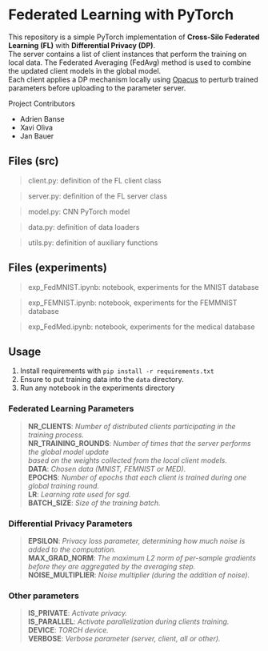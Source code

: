 # Federated Learning with PyTorch

This repository is a simple PyTorch implementation of **Cross-Silo Federated Learning (FL)** with **Differential Privacy (DP)**.  
The server contains a list of client instances that perform the training on local data. The Federated Averaging (FedAvg)
method is used to combine the updated client models in the global model.  
Each client applies a DP mechanism locally using [Opacus](https://opacus.ai/) to perturb trained parameters before uploading to the parameter server.  

Project Contributors
- Adrien Banse
- Xavi Oliva
- Jan Bauer

## Files (src)

> client.py: definition of the FL client class

> server.py: definition of the FL server class

> model.py: CNN PyTorch model

> data.py: definition of data loaders

> utils.py: definition of auxiliary functions

## Files (experiments)

> exp_FedMNIST.ipynb: notebook, experiments for the MNIST database

> exp_FEMNIST.ipynb: notebook, experiments for the FEMMNIST database

> exp_FedMed.ipynb: notebook, experiments for the medical database

## Usage
1. Install requirements with ```pip install -r requirements.txt```
2. Ensure to put training data into the ```data``` directory.
3. Run any notebook in the experiments directory

### Federated Learning Parameters

> **NR_CLIENTS**:
*Number of distributed clients participating in the training process.*<br/>
> **NR_TRAINING_ROUNDS**:
*Number of times that the server performs the global model update<br/> 
based on the weights collected from the local client models.*<br/>
> **DATA**:
*Chosen data (MNIST, FEMNIST or MED).*<br/>
> **EPOCHS**:
*Number of epochs that each client is trained during one global training round.*<br/>
> **LR**:
*Learning rate used for sgd.*<br/>
> **BATCH_SIZE**:
*Size of the training batch.*<br/>

### Differential Privacy Parameters

>**EPSILON**:
*Privacy loss parameter, determining how much noise is added to the computation.*<br/>
>**MAX_GRAD_NORM**:
*The maximum L2 norm of per-sample gradients before they are aggregated by the averaging step.*<br/>
>**NOISE_MULTIPLIER**:
*Noise multiplier (during the addition of noise).*<br/>

### Other parameters

>**IS_PRIVATE**:
*Activate privacy.*<br/>
>**IS_PARALLEL**:
*Activate parallelization during clients training.*<br/>
>**DEVICE**:
*TORCH device.*<br/>
>**VERBOSE**:
*Verbose parameter (server, client, all or other).*<br/>
